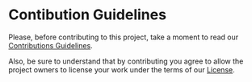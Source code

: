 # Contibution Guidelines

Please, before contributing to this project, take a moment to read our [Contributions Guidelines](https://github.com/gobstones/gobstones-guidelines).

Also, be sure to understand that by contributing you agree to allow
the project owners to license your work under the terms of our
[License](https://github.com/gobstones/gobstones-guidelines/blob/main/LICENSE).

